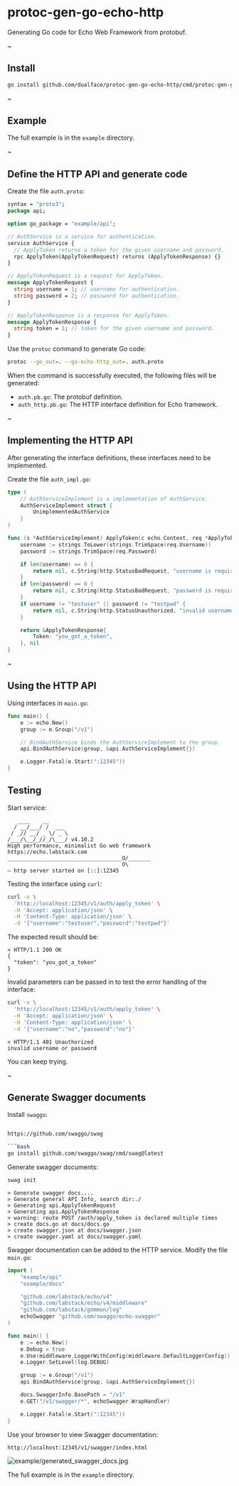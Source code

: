 # protoc-gen-go-echo-http

Generating Go code for Echo Web Framework from protobuf.

~

## Install

```bash
go install github.com/dualface/protoc-gen-go-echo-http/cmd/protoc-gen-go-echo-http@latest
```

~

## Example

The full example is in the `example` directory.

~

## Define the HTTP API and generate code

Create the file `auth.proto`:

```protobuf
syntax = "proto3";
package api;

option go_package = "example/api";

// AuthService is a service for authentication.
service AuthService {
  // ApplyToken returns a token for the given username and password.
  rpc ApplyToken(ApplyTokenRequest) returns (ApplyTokenResponse) {}
}

// ApplyTokenRequest is a request for ApplyToken.
message ApplyTokenRequest {
  string username = 1; // username for authentication.
  string password = 2; // password for authentication.
}

// ApplyTokenResponse is a response for ApplyToken.
message ApplyTokenResponse {
  string token = 1; // token for the given username and password.
}
```

Use the `protoc` command to generate Go code:

```bash
protoc --go_out=. --go-echo-http_out=. auth.proto
```

When the command is successfully executed,
the following files will be generated:

- `auth.pb.go`: The protobuf definition.
- `auth_http.pb.go`: The HTTP interface definition for Echo framework.

~

## Implementing the HTTP API

After generating the interface definitions,
these interfaces need to be implemented.

Create the file `auth_impl.go`:

```go
type (
	// AuthServiceImplement is a implementation of AuthService.
	AuthServiceImplement struct {
		UnimplementedAuthService
	}
)

func (s *AuthServiceImplement) ApplyToken(c echo.Context, req *ApplyTokenRequest) (resp *ApplyTokenResponse, err error) {
	username := strings.ToLower(strings.TrimSpace(req.Username))
	password := strings.TrimSpace(req.Password)

	if len(username) == 0 {
		return nil, c.String(http.StatusBadRequest, "username is required")
	}
	if len(password) == 0 {
		return nil, c.String(http.StatusBadRequest, "password is required")
	}
	if username != "testuser" || password != "testpwd" {
		return nil, c.String(http.StatusUnauthorized, "invalid username or password")
	}

	return &ApplyTokenResponse{
		Token: "you_got_a_token",
	}, nil
}
```

~

## Using the HTTP API

Using interfaces in `main.go`:

```go
func main() {
	e := echo.New()
	group := e.Group("/v1")

    // BindAuthService binds the AuthServiceImplement to the group.
	api.BindAuthService(group, &api.AuthServiceImplement{})

	e.Logger.Fatal(e.Start(":12345"))
}
```

## Testing

Start service:

```text
   ____    __
  / __/___/ /  ___
 / _// __/ _ \/ _ \
/___/\__/_//_/\___/ v4.10.2
High performance, minimalist Go web framework
https://echo.labstack.com
____________________________________O/_______
                                    O\
⇨ http server started on [::]:12345
```

Testing the interface using `curl`:

```bash
curl -v \
  'http://localhost:12345/v1/auth/apply_token' \
  -H 'Accept: application/json' \
  -H 'Content-Type: application/json' \
  -d '{"username":"testuser","password":"testpwd"}'
```

The expected result should be:

```text
< HTTP/1.1 200 OK
{
  "token": "you_got_a_token"
}
```

Invalid parameters can be passed in to test the error handling of the interface:

```bash
curl -v \
  'http://localhost:12345/v1/auth/apply_token' \
  -H 'Accept: application/json' \
  -H 'Content-Type: application/json' \
  -d '{"username":"no","password":"no"}'
```

```text
< HTTP/1.1 401 Unauthorized
invalid username or password
```

You can keep trying.

~

## Generate Swagger documents

Install `swaggo`:

````bash

https://github.com/swaggo/swag

```bash
go install github.com/swaggo/swag/cmd/swag@latest
````

Generate swagger documents:

```bash
swag init
```

```text
> Generate swagger docs....
> Generate general API Info, search dir:./
> Generating api.ApplyTokenRequest
> Generating api.ApplyTokenResponse
> warning: route POST /auth/apply_token is declared multiple times
> create docs.go at docs/docs.go
> create swagger.json at docs/swagger.json
> create swagger.yaml at docs/swagger.yaml
```

Swagger documentation can be added to the HTTP service.
Modify the file `main.go`:

```go
import (
	"example/api"
	"example/docs"

	"github.com/labstack/echo/v4"
	"github.com/labstack/echo/v4/middleware"
	"github.com/labstack/gommon/log"
	echoSwagger "github.com/swaggo/echo-swagger"
)

func main() {
	e := echo.New()
	e.Debug = true
	e.Use(middleware.LoggerWithConfig(middleware.DefaultLoggerConfig))
	e.Logger.SetLevel(log.DEBUG)

	group := e.Group("/v1")
	api.BindAuthService(group, &api.AuthServiceImplement{})

	docs.SwaggerInfo.BasePath = "/v1"
	e.GET("/v1/swagger/*", echoSwagger.WrapHandler)

	e.Logger.Fatal(e.Start(":12345"))
}
```

Use your browser to view Swagger documentation:

`http://localhost:12345/v1/swagger/index.html`


![example/generated_swagger_docs.jpg](example/generated_swagger_docs.jpg)

The full example is in the `example` directory.

